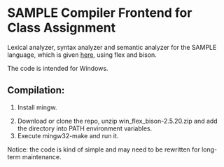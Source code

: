 # SAMPLE Compiler Frontend for Class Assignment

Lexical analyzer, syntax analyzer and semantic analyzer for the SAMPLE language, which is given [here](https://github.com/zhaozihanzzh/SampleCompilerFrontendExperiment/blob/main/SAMPLE_Definition.doc), using flex and bison.

The code is intended for Windows. 

## Compilation:

1) Install mingw.

2. Download or clone the repo, unzip win_flex_bison-2.5.20.zip and add the directory into PATH environment variables.
3. Execute mingw32-make and run it.

Notice: the code is kind of simple and may need to be rewritten for long-term maintenance.